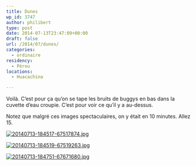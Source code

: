 ```yaml
---
title: Dunes
wp_id: 3747
author: philibert
type: post
date: 2014-07-13T23:47:09+00:00
draft: false
url: /2014/07/dunes/
categories:
  - ordinaire
residency:
  - Pérou
locations:
  - Huacachina

---
```

Voilà. C&rsquo;est pour ça qu&rsquo;on se tape les bruits de buggys en bas dans la cuvette d&rsquo;eau croupie. C&rsquo;est pour voir ce qu&rsquo;il y a au-dessus.

Notez que malgré ces images spectaculaires, on y était en 10 minutes. Allez 15.

[<img src="/uploads/2014/07/20140713-184517-67517874.jpg" alt="20140713-184517-67517874.jpg" class="alignnone size-full" />][1]

[<img src="/uploads/2014/07/20140713-184519-67519263.jpg" alt="20140713-184519-67519263.jpg" class="alignnone size-full" />][2]

[<img src="/uploads/2014/07/20140713-184751-67671680.jpg" alt="20140713-184751-67671680.jpg" class="alignnone size-full" />][3]

 [1]: /uploads/2014/07/20140713-184517-67517874.jpg
 [2]: /uploads/2014/07/20140713-184519-67519263.jpg
 [3]: /uploads/2014/07/20140713-184751-67671680.jpg